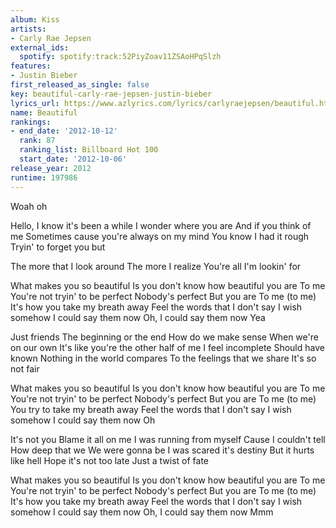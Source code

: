 ```yaml
---
album: Kiss
artists:
- Carly Rae Jepsen
external_ids:
  spotify: spotify:track:52PiyZoav11ZSAoHPqSlzh
features:
- Justin Bieber
first_released_as_single: false
key: beautiful-carly-rae-jepsen-justin-bieber
lyrics_url: https://www.azlyrics.com/lyrics/carlyraejepsen/beautiful.html
name: Beautiful
rankings:
- end_date: '2012-10-12'
  rank: 87
  ranking_list: Billboard Hot 100
  start_date: '2012-10-06'
release_year: 2012
runtime: 197986
---
```

Woah oh

Hello, I know it's been a while
I wonder where you are
And if you think of me
Sometimes cause you're always on my mind
You know I had it rough
Tryin' to forget you but

The more that I look around
The more I realize
You're all I'm lookin' for

What makes you so beautiful
Is you don't know how beautiful you are
To me
You're not tryin' to be perfect
Nobody's perfect
But you are
To me (to me)
It's how you take my breath away
Feel the words that I don't say
I wish somehow
I could say them now
Oh, I could say them now
Yea

Just friends
The beginning or the end
How do we make sense
When we're on our own
It's like you're the other half of me
I feel incomplete
Should have known
Nothing in the world compares
To the feelings that we share
It's so not fair

What makes you so beautiful
Is you don't know how beautiful you are
To me
You're not tryin' to be perfect
Nobody's perfect
But you are
To me (to me)
You try to take my breath away
Feel the words that I don't say
I wish somehow
I could say them now
Oh

It's not you
Blame it all on me
I was running from myself
Cause I couldn't tell
How deep that we
We were gonna be
I was scared it's destiny
But it hurts like hell
Hope it's not too late
Just a twist of fate

What makes you so beautiful
Is you don't know how beautiful you are
To me
You're not tryin' to be perfect
Nobody's perfect
But you are
To me (to me)
It's how you take my breath away
Feel the words that I don't say
I wish somehow
I could say them now
Oh, I could say them now
Mmm
